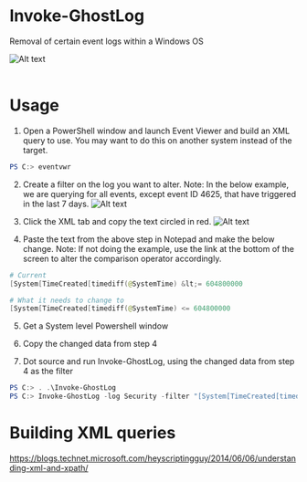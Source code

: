 # Invoke-GhostLog
Removal of certain event logs within a Windows OS

![Alt text](https://github.com/WiredPulse/Invoke-GhostLog/blob/master/Images/Header.png?raw=true "Optional Title")<br>
<br>

# Usage <br>
1. Open a PowerShell window and launch Event Viewer and build an XML query to use. You may want to do this on another system instead of the target.
```powershell
PS C:> eventvwr
```
2. Create a filter on the log you want to alter. Note: In the below example, we are querying for all events, except event ID 4625, that have triggered in the last 7 days.
![Alt text](https://github.com/WiredPulse/Invoke-GhostLog/blob/master/Images/eventvwr.png?raw=true "Optional Title")

3. Click the XML tab and copy the text circled in red.
![Alt text](https://github.com/WiredPulse/Invoke-GhostLog/blob/master/Images/eventvwr2.png?raw=true "Optional Title")

4. Paste the text from the above step in Notepad and make the below change. Note: If not doing the example, use the link at the bottom of the screen to alter the comparison operator accordingly.
```powershell
# Current
[System[TimeCreated[timediff(@SystemTime) &lt;= 604800000

# What it needs to change to
[System[TimeCreated[timediff(@SystemTime) <= 604800000
```
5. Get a System level Powershell window <br>

6. Copy the changed data from step 4

7. Dot source and run Invoke-GhostLog, using the changed data from step 4 as the filter
```powershell
PS C:> . .\Invoke-GhostLog
PS C:> Invoke-GhostLog -log Security -filter "[System[TimeCreated[timediff(@SystemTime) <= 604800000"
```

# Building XML queries
https://blogs.technet.microsoft.com/heyscriptingguy/2014/06/06/understanding-xml-and-xpath/


